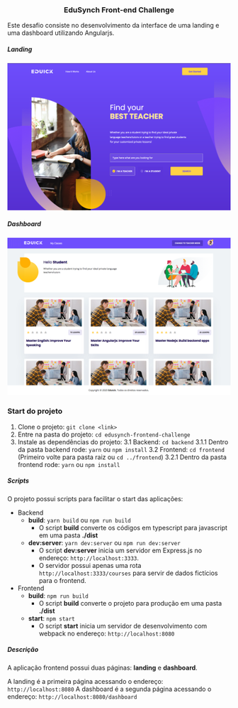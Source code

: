 <h3 align="center">EduSynch Front-end Challenge</h3>

Este desafio consiste no desenvolvimento da interface de uma landing e uma dashboard utilizando Angularjs.

##### Landing
![Landing](/screenshots/landing.png)

##### Dashboard
![Dashboard](/screenshots/dashboard.png)

### Start do projeto

1. Clone o projeto: `git clone <link>`
2. Entre na pasta do projeto: `cd edusynch-frontend-challenge`
3. Instale as dependências do projeto:
3.1 Backend: `cd backend`
3.1.1 Dentro da pasta backend rode: `yarn` ou `npm install`
3.2 Frontend: `cd frontend` (Primeiro volte para pasta raiz ou `cd ../frontend`)
3.2.1 Dentro da pasta frontend rode: `yarn` ou `npm install`

##### Scripts

O projeto possui scripts para facilitar o start das aplicações:

- Backend
  - __build__: `yarn build` ou `npm run build`
    - O script __build__ converte os códigos em typescript para javascript em uma pasta __./dist__
  - __dev:server__: `yarn dev:server` ou `npm run dev:server`
    - O script __dev:server__ inicia um servidor em Express.js no endereço: `http://localhost:3333`.
    - O servidor possui apenas uma rota `http://localhost:3333/courses` para servir de dados fictícios para o frontend.
- Frontend
  - __build__: `npm run build`
    - O script __build__ converte o projeto para produção em uma pasta __./dist__
  - __start__: `npm start`
    - O script __start__ inicia um servidor de desenvolvimento com webpack no endereço: `http://localhost:8080`


##### Descrição

A aplicação frontend possui duas páginas: __landing__ e __dashboard__.

A landing é a primeira página acessando o endereço: `http://localhost:8080`
A dashboard é a segunda página acessando o endereço: `http://localhost:8080/dashboard`